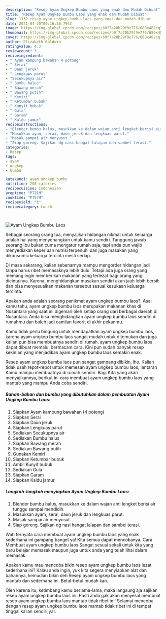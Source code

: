 ```yaml
---
description: "Resep Ayam Ungkep Bumbu Laos yang enak dan Mudah Dibuat"
title: "Resep Ayam Ungkep Bumbu Laos yang enak dan Mudah Dibuat"
slug: 1132-resep-ayam-ungkep-bumbu-laos-yang-enak-dan-mudah-dibuat
date: 2021-04-20T00:16:36.794Z
image: https://img-global.cpcdn.com/recipes/b0f7a20b29f9e776/680x482cq70/ayam-ungkep-bumbu-laos-foto-resep-utama.jpg
thumbnail: https://img-global.cpcdn.com/recipes/b0f7a20b29f9e776/680x482cq70/ayam-ungkep-bumbu-laos-foto-resep-utama.jpg
cover: https://img-global.cpcdn.com/recipes/b0f7a20b29f9e776/680x482cq70/ayam-ungkep-bumbu-laos-foto-resep-utama.jpg
author: Elizabeth Baldwin
ratingvalue: 4.3
reviewcount: 3
recipeingredient:
- " Ayam kampung bawahan 4 potong"
- " Serai"
- " Daun jeruk"
- " Lengkuas parut"
- "Secukupnya air"
- " Bumbu halus"
- " Bawang merah"
- " Bawang putih"
- " Kemiri"
- " Ketumbar bubuk"
- " Kunyit bubuk"
- " Gula"
- " Garam"
- " Kaldu jamur"
recipeinstructions:
- "Blender bumbu halus, masukkan ke dalam wajan anti lengket berisi air tunggu sampai mendidih."
- "Masukkan ayam, serai, daun jeruk dan lengkuas parut."
- "Masak sampai air menyusut."
- "Siap goreng. Sajikan dg nasi hangat lalapan dan sambel terasi."
categories:
- Resep
tags:
- ayam
- ungkep
- bumbu

katakunci: ayam ungkep bumbu 
nutrition: 208 calories
recipecuisine: Indonesian
preptime: "PT21M"
cooktime: "PT57M"
recipeyield: "1"
recipecategory: Lunch

---
```



![Ayam Ungkep Bumbu Laos](https://img-global.cpcdn.com/recipes/b0f7a20b29f9e776/680x482cq70/ayam-ungkep-bumbu-laos-foto-resep-utama.jpg)

Sebagai seorang orang tua, menyajikan hidangan nikmat untuk keluarga adalah hal yang menyenangkan untuk kamu sendiri. Tanggung jawab seorang ibu bukan cuma mengatur rumah saja, tapi anda pun wajib menyediakan keperluan nutrisi terpenuhi dan juga masakan yang dikonsumsi keluarga tercinta mesti sedap.

Di masa  sekarang, kalian sebenarnya mampu mengorder hidangan jadi tanpa harus ribet memasaknya lebih dulu. Tetapi ada juga orang yang memang ingin memberikan makanan yang terlezat bagi orang yang dicintainya. Karena, menghidangkan masakan sendiri akan jauh lebih bersih dan bisa menyesuaikan makanan tersebut sesuai kesukaan keluarga tercinta. 



Apakah anda adalah seorang penikmat ayam ungkep bumbu laos?. Asal kamu tahu, ayam ungkep bumbu laos merupakan makanan khas di Nusantara yang saat ini digemari oleh setiap orang dari berbagai daerah di Nusantara. Anda bisa menghidangkan ayam ungkep bumbu laos sendiri di rumahmu dan boleh jadi camilan favorit di akhir pekanmu.

Kamu tidak perlu bingung untuk mendapatkan ayam ungkep bumbu laos, karena ayam ungkep bumbu laos sangat mudah untuk ditemukan dan juga kalian pun bisa membuatnya sendiri di rumah. ayam ungkep bumbu laos dapat dibuat memalui bermacam cara. Kini pun sudah banyak resep kekinian yang menjadikan ayam ungkep bumbu laos semakin enak.

Resep ayam ungkep bumbu laos pun sangat gampang dibikin, lho. Kalian tidak usah repot-repot untuk memesan ayam ungkep bumbu laos, lantaran Kamu mampu membuatnya di rumah sendiri. Bagi Kita yang akan menyajikannya, berikut ini cara membuat ayam ungkep bumbu laos yang mantab yang mampu Anda coba sendiri.

<!--inarticleads1-->

##### Bahan-bahan dan bumbu yang dibutuhkan dalam pembuatan Ayam Ungkep Bumbu Laos:

1. Siapkan  Ayam kampung bawahan (4 potong)
1. Siapkan  Serai
1. Siapkan  Daun jeruk
1. Siapkan  Lengkuas parut
1. Sediakan Secukupnya air
1. Sediakan  Bumbu halus
1. Siapkan  Bawang merah
1. Sediakan  Bawang putih
1. Gunakan  Kemiri
1. Siapkan  Ketumbar bubuk
1. Ambil  Kunyit bubuk
1. Sediakan  Gula
1. Siapkan  Garam
1. Siapkan  Kaldu jamur




<!--inarticleads2-->

##### Langkah-langkah menyiapkan Ayam Ungkep Bumbu Laos:

1. Blender bumbu halus, masukkan ke dalam wajan anti lengket berisi air tunggu sampai mendidih.
1. Masukkan ayam, serai, daun jeruk dan lengkuas parut.
1. Masak sampai air menyusut.
1. Siap goreng. Sajikan dg nasi hangat lalapan dan sambel terasi.




Wah ternyata cara membuat ayam ungkep bumbu laos yang enak sederhana ini gampang banget ya! Kita semua dapat mencobanya. Cara Membuat ayam ungkep bumbu laos Sangat sesuai sekali untuk kita yang baru belajar memasak maupun juga untuk anda yang telah lihai dalam memasak.

Apakah kamu mau mencoba bikin resep ayam ungkep bumbu laos lezat sederhana ini? Kalau anda ingin, yuk kita segera menyiapkan alat dan bahannya, kemudian bikin deh Resep ayam ungkep bumbu laos yang mantab dan sederhana ini. Betul-betul mudah kan. 

Oleh karena itu, ketimbang kamu berlama-lama, maka langsung aja sajikan resep ayam ungkep bumbu laos ini. Pasti anda gak akan menyesal membuat resep ayam ungkep bumbu laos mantab tidak ribet ini! Selamat mencoba dengan resep ayam ungkep bumbu laos mantab tidak ribet ini di tempat tinggal kalian sendiri,ya!.

